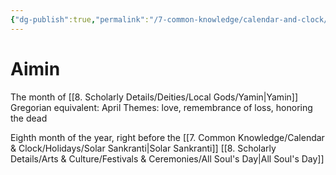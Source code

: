 ```yaml
---
{"dg-publish":true,"permalink":"/7-common-knowledge/calendar-and-clock/months/aimin/","noteIcon":""}
---
```


# Aimin

The month of [[8. Scholarly Details/Deities/Local Gods/Yamin\|Yamin]] 
Gregorian equivalent: April
Themes: love, remembrance of loss, honoring the dead

Eighth month of the year, right before the [[7. Common Knowledge/Calendar & Clock/Holidays/Solar Sankranti\|Solar Sankranti]]
[[8. Scholarly Details/Arts & Culture/Festivals & Ceremonies/All Soul's Day\|All Soul's Day]] 